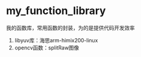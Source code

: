 # my_function_library
我的函数库，常用函数的封装，为的是提供代码开发效率

1. libyuv库：海思arm-himix200-linux
2. opencv函数：splitRaw图像